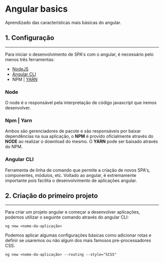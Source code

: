 # Angular basics

Aprendizado das características mais básicas do angular.

## 1. Configuração

---
Para iniciar o desenvolvimento de SPA's com o angular, é necessário pelo menos três ferramentas:

- <a href="https://nodejs.org/en/">NodeJS</a>
- <a href="https://angular.io/cli">Angular CLI</a>
- NPM | <a href="https://classic.yarnpkg.com/lang/en/docs/install/#windows-stable">YARN</a>

### Node
O node é o responsável pela interpretação de código javascript que iremos desenvolver.

### Npm | Yarn
Ambos são gerenciadores de pacote e são responsáveis por baixar dependências na sua aplicação, 
o **NPM** é provido oficialmente através do **NODE** ao realizar o download do mesmo. 
O **YARN** pode ser baixado através do NPM.

### Angular CLI
Ferramenta de linha de comando que permite a criação de novos SPA's, componentes, módulos, etc. 
Voltado ao angular, é extremamente importante pois facilita o desenvolvimento de aplicações angular.

## 2. Criação do primeiro projeto

---

Para criar um projeto angular e começar a desenvolver aplicações, podemos utilizar o seguinte 
comando através do angular CLI:

`ng new <nome-da-aplicação>`

Podemos aplicar algumas configurações básicas como adicionar rotas e definir se usaremos ou não
algum dos mais famosos pre-processadores CSS.

`ng new <nome-da-aplicação> --routing --style="SCSS"`
